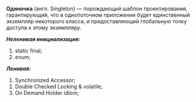 <b>Одиночка</b> (англ. Singleton) — порождающий шаблон проектирования, гарантирующий, что в однопоточном приложении будет единственный экземпляр некоторого класса, и предоставляющий глобальную точку доступа к этому экземпляру.

<i><b>Неленивая инициализация:</b></i>
1. static final;
2. enum;

<i><b>Ленивая:</b></i>
1. Synchronized Accessor;
2. Double Checked Locking & volatile;
3. On Demand Holder idiom;
